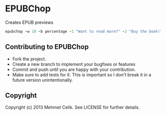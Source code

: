 EPUBChop
========

Creates EPUB previews


```ruby
epubchop -w 10 -b percentage -1 "Want to read more?" -2 "Buy the book!" my.epub
```

## Contributing to EPUBChop
* Fork the project.
* Create a new branch to implement your bugfixes or features
* Commit and push until you are happy with your contribution.
* Make sure to add tests for it. This is important so I don't break it in a future version unintentionally.

## Copyright

Copyright (c) 2013 Mehmet Celik. See LICENSE for further details.